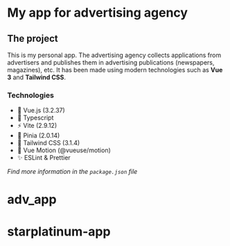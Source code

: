 # My app for advertising agency

## The project

This is my personal app.
The advertising agency collects applications from advertisers and publishes them in advertising publications (newspapers, magazines), etc. It has been made using modern technologies such as **Vue 3** and **Tailwind CSS**.

### Technologies

- 🔭 Vue.js (3.2.37)
- 💫 Typescript
- ⚡ Vite (2.9.12)
- 🍍 Pinia (2.0.14)
- 🌈 Tailwind CSS (3.1.4)
- 💫 Vue Motion (@vueuse/motion)
- ✨ ESLint & Prettier

_Find more information in the `package.json` file_
# adv_app
# starplatinum-app
